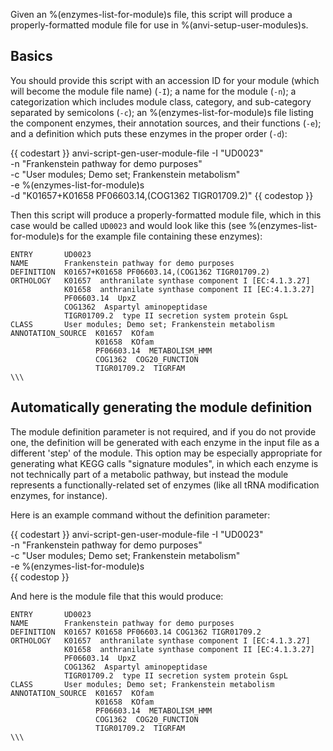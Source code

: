 Given an %(enzymes-list-for-module)s file, this script will produce a properly-formatted module file for use in %(anvi-setup-user-modules)s.

## Basics
You should provide this script with an accession ID for your module (which will become the module file name) (`-I`); a name for the module (`-n`); a categorization which includes module class, category, and sub-category separated by semicolons (`-c`); an %(enzymes-list-for-module)s file listing the component enzymes, their annotation sources, and their functions (`-e`); and a definition which puts these enzymes in the proper order (`-d`):

{{ codestart }}
anvi-script-gen-user-module-file -I "UD0023" \
                  -n "Frankenstein pathway for demo purposes" \
                  -c "User modules; Demo set; Frankenstein metabolism" \
                  -e %(enzymes-list-for-module)s \
                  -d "K01657+K01658 PF06603.14,(COG1362 TIGR01709.2)"
{{ codestop }}

Then this script will produce a properly-formatted module file, which in this case would be called `UD0023` and would look like this (see %(enzymes-list-for-module)s for the example file containing these enzymes):

```
ENTRY       UD0023
NAME        Frankenstein pathway for demo purposes
DEFINITION  K01657+K01658 PF06603.14,(COG1362 TIGR01709.2)
ORTHOLOGY   K01657  anthranilate synthase component I [EC:4.1.3.27]
            K01658  anthranilate synthase component II [EC:4.1.3.27]
            PF06603.14  UpxZ
            COG1362  Aspartyl aminopeptidase
            TIGR01709.2  type II secretion system protein GspL
CLASS       User modules; Demo set; Frankenstein metabolism
ANNOTATION_SOURCE  K01657  KOfam
                   K01658  KOfam
                   PF06603.14  METABOLISM_HMM
                   COG1362  COG20_FUNCTION
                   TIGR01709.2  TIGRFAM
\\\
```

## Automatically generating the module definition

The module definition parameter is not required, and if you do not provide one, the definition will be generated with each enzyme in the input file as a different 'step' of the module. This option may be especially appropriate for generating what KEGG calls "signature modules", in which each enzyme is not technically part of a metabolic pathway, but instead the module represents a functionally-related set of enzymes (like all tRNA modification enzymes, for instance).

Here is an example command without the definition parameter:

{{ codestart }}
anvi-script-gen-user-module-file -I "UD0023" \
                  -n "Frankenstein pathway for demo purposes" \
                  -c "User modules; Demo set; Frankenstein metabolism" \
                  -e %(enzymes-list-for-module)s \
{{ codestop }}

And here is the module file that this would produce:

```
ENTRY       UD0023
NAME        Frankenstein pathway for demo purposes
DEFINITION  K01657 K01658 PF06603.14 COG1362 TIGR01709.2
ORTHOLOGY   K01657  anthranilate synthase component I [EC:4.1.3.27]
            K01658  anthranilate synthase component II [EC:4.1.3.27]
            PF06603.14  UpxZ
            COG1362  Aspartyl aminopeptidase
            TIGR01709.2  type II secretion system protein GspL
CLASS       User modules; Demo set; Frankenstein metabolism
ANNOTATION_SOURCE  K01657  KOfam
                   K01658  KOfam
                   PF06603.14  METABOLISM_HMM
                   COG1362  COG20_FUNCTION
                   TIGR01709.2  TIGRFAM
\\\
```
